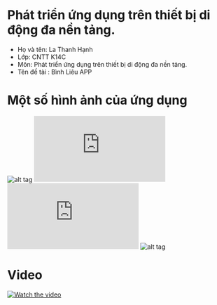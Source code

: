 # Phát triển ứng dụng trên thiết bị di động đa nền tảng.
- Họ và tên: La Thanh Hạnh
- Lớp: CNTT K14C
- Môn: Phát triển ứng dụng trên thiết bị di động đa nền tảng.
- Tên đề tài : Bình Liêu APP
# Một số hình ảnh của ứng dụng
![alt tag](https://scontent.fhan5-1.fna.fbcdn.net/v/t1.0-9/72158792_2431635307093115_401241814796861440_n.jpg?_nc_cat=109&_nc_oc=AQnWQMZ74WOhtYimM5N2KsyAWEax2nj17BD2E31ZjC7h4XfMvZjuKQkm8mvcZ901SbUoGYSzzve2ysofZLx33JzR&_nc_ht=scontent.fhan5-1.fna&oh=7581155d0185493d7f141b6e8bdb1b4a&oe=5E353569)
![alt tag](https://www.facebook.com/photo.php?fbid=2431635263759786&set=pcb.2431635453759767&type=3&theater)
![alt tag](https://www.facebook.com/photo.php?fbid=2431635213759791&set=pcb.2431635453759767&type=3&theater)
![alt tag](https://scontent.fhan5-6.fna.fbcdn.net/v/t1.0-9/72075711_2431635173759795_229922222263762944_n.jpg?_nc_cat=105&_nc_oc=AQkXTFO4b0YXTK5UKE-5cZ3QwepovNqR5SdpnE_nHybS94bpSb0e4kNGPptxYJoj_GuYS9H_nki5tQr8UUQOk-eE&_nc_ht=scontent.fhan5-6.fna&oh=38c9bfbc46f21ced0c842845bf69a14c&oe=5E267EE7)
# Video
[![Watch the video](https://scontent.fhan5-1.fna.fbcdn.net/v/t1.0-9/72158792_2431635307093115_401241814796861440_n.jpg)](https://www.facebook.com/lathanhhanh/videos/2431635343759778/)
